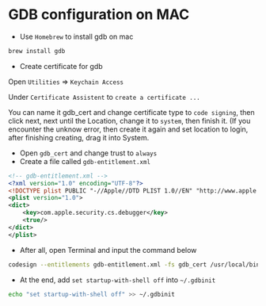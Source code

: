 # GDB configuration on MAC

- Use `Homebrew` to install gdb on mac

```jsx
brew install gdb
```

- Create certificate for gdb

Open `Utilities` ⇒ `Keychain Access`

Under `Certificate Assistent` to `create a certificate ...`

You can name it gdb_cert and change certificate type to `code signing`, then click next, next until the Location, change it to `system`, then finish it. (If you encounter the unknow error, then create it again and set location to login, after finishing creating, drag it into System. 

- Open `gdb_cert` and change trust to `always`
- Create a file called `gdb-entitlement.xml`

```xml
<!-- gdb-entitlement.xml -->
<?xml version="1.0" encoding="UTF-8"?>
<!DOCTYPE plist PUBLIC "-//Apple//DTD PLIST 1.0//EN" "http://www.apple.com/DTDs/PropertyList-1.0.dtd">
<plist version="1.0">
<dict>
    <key>com.apple.security.cs.debugger</key>
    <true/>
</dict>
</plist>
```

- After all, open Terminal and input the command below

```bash
codesign --entitlements gdb-entitlement.xml -fs gdb_cert /usr/local/bin/gdb
```

- At the end, add `set startup-with-shell off` into `~/.gdbinit`

```bash
echo "set startup-with-shell off" >> ~/.gdbinit
```